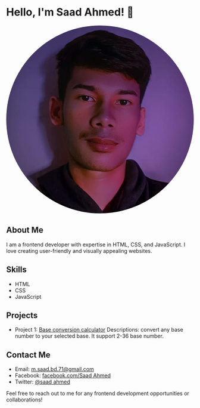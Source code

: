 # Hello, I'm Saad Ahmed! 👋

<img src="411650636_860038956126910_602632073532998394_n.jpg" alt="This is a photo of Saad Ahmed" style="border-radius:50%;">

## About Me
I am a frontend developer with expertise in HTML, CSS, and JavaScript. I love creating user-friendly and visually appealing websites. 

## Skills
- HTML
- CSS
- JavaScript

## Projects
- Project 1: [Base conversion calculator](https://creative-dev10x.github.io/Calculator/index.html?)
  Descriptions: convert any base number to your selected base.
It support 2-36 base number.
## Contact Me
- Email: m.saad.bd.71@gmail.com
- Facebook: [facebook.com/Saad Ahmed](https://facebook.com/saad.ahmed776)
- Twitter: [@saad ahmed](https://twitter.com/m_saad_71)

Feel free to reach out to me for any frontend development opportunities or collaborations!
